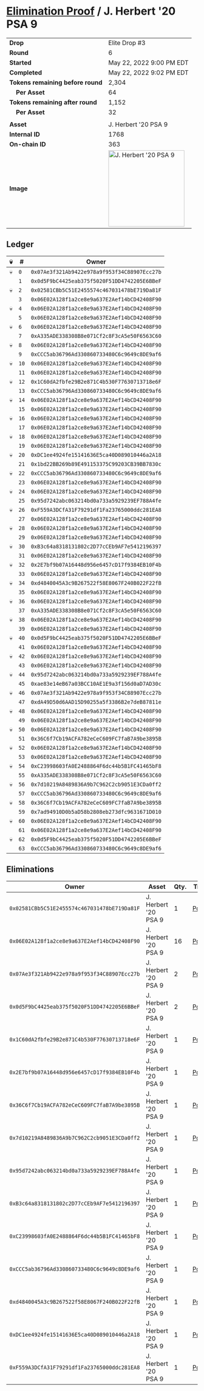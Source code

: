 # [Elimination Proof](./readme.md) / J. Herbert &#039;20 PSA 9

|||
|---|---|
| **Drop** | Elite Drop #3 |
| **Round** | 6 |
| **Started** | May 22, 2022 9:00 PM EDT |
| **Completed** | May 22, 2022 9:02 PM EDT |
| **Tokens remaining before round** | 2,304 |
| **&nbsp;&nbsp;&nbsp;&nbsp;Per Asset** | 64 |
| **Tokens remaining after round** | 1,152 |
| **&nbsp;&nbsp;&nbsp;&nbsp;Per Asset** | 32 |
| | |
| **Asset** | J. Herbert &#039;20 PSA 9 |
| **Internal ID** | 1768 |
| **On-chain ID** | 363 |
| **Image** | <img src="https://tcdn.blokpax.com/9648a5d9-1842-4f5a-b0eb-51d9e32081c7/b5f4763b4fffe8ac2ffb2f406c62eb72a3b782b3a23cb895586474432a2c922d.png" height="200" alt="J. Herbert &#039;20 PSA 9" /> |

## Ledger

| 💀 | # | Owner |
| --- | --- | --- |
| 💀 | `0` | `0x07Ae3f321Ab9422e978a9f953f34C88907Ecc27b` |
|  | `1` | `0x0d5F9bC4425eab375f5020F51DD4742205E6BBeF` |
| 💀 | `2` | `0x02581CBb5C51E2455574c467031478bE719Da81F` |
|  | `3` | `0x06E02A128f1a2ce8e9a637E2Aef14bCD42408F90` |
| 💀 | `4` | `0x06E02A128f1a2ce8e9a637E2Aef14bCD42408F90` |
|  | `5` | `0x06E02A128f1a2ce8e9a637E2Aef14bCD42408F90` |
| 💀 | `6` | `0x06E02A128f1a2ce8e9a637E2Aef14bCD42408F90` |
|  | `7` | `0xA335ADE338308B8e071Cf2c8F3cA5e50F6563C60` |
| 💀 | `8` | `0x06E02A128f1a2ce8e9a637E2Aef14bCD42408F90` |
|  | `9` | `0xCCC5ab36796Ad330860733480C6c9649c8DE9af6` |
| 💀 | `10` | `0x06E02A128f1a2ce8e9a637E2Aef14bCD42408F90` |
|  | `11` | `0x06E02A128f1a2ce8e9a637E2Aef14bCD42408F90` |
| 💀 | `12` | `0x1C60dA2fbfe29B2e871C4b530F77630713718e6F` |
|  | `13` | `0xCCC5ab36796Ad330860733480C6c9649c8DE9af6` |
| 💀 | `14` | `0x06E02A128f1a2ce8e9a637E2Aef14bCD42408F90` |
|  | `15` | `0x06E02A128f1a2ce8e9a637E2Aef14bCD42408F90` |
| 💀 | `16` | `0x06E02A128f1a2ce8e9a637E2Aef14bCD42408F90` |
|  | `17` | `0x06E02A128f1a2ce8e9a637E2Aef14bCD42408F90` |
| 💀 | `18` | `0x06E02A128f1a2ce8e9a637E2Aef14bCD42408F90` |
|  | `19` | `0x06E02A128f1a2ce8e9a637E2Aef14bCD42408F90` |
| 💀 | `20` | `0xDC1ee4924fe15141636E5ca40D089010446a2A18` |
|  | `21` | `0x1bd22BB269b89E491153375C99203CB39BB7830c` |
| 💀 | `22` | `0xCCC5ab36796Ad330860733480C6c9649c8DE9af6` |
|  | `23` | `0x06E02A128f1a2ce8e9a637E2Aef14bCD42408F90` |
| 💀 | `24` | `0x06E02A128f1a2ce8e9a637E2Aef14bCD42408F90` |
|  | `25` | `0x95d7242abc063214bd0a733a5929239EF788A4fe` |
| 💀 | `26` | `0xF559A3DCfA31F79291df1Fa23765000ddc281EA8` |
|  | `27` | `0x06E02A128f1a2ce8e9a637E2Aef14bCD42408F90` |
| 💀 | `28` | `0x06E02A128f1a2ce8e9a637E2Aef14bCD42408F90` |
|  | `29` | `0x06E02A128f1a2ce8e9a637E2Aef14bCD42408F90` |
| 💀 | `30` | `0xB3c64a8318131802c2D77cCEb9AF7e5412196397` |
|  | `31` | `0x06E02A128f1a2ce8e9a637E2Aef14bCD42408F90` |
| 💀 | `32` | `0x2E7bf9b07A16448d956e6457cD17f9384EB10F4b` |
|  | `33` | `0x06E02A128f1a2ce8e9a637E2Aef14bCD42408F90` |
| 💀 | `34` | `0xd4840045A3c9B267522f58E8067F240B022F22fB` |
|  | `35` | `0x06E02A128f1a2ce8e9a637E2Aef14bCD42408F90` |
| 💀 | `36` | `0x06E02A128f1a2ce8e9a637E2Aef14bCD42408F90` |
|  | `37` | `0xA335ADE338308B8e071Cf2c8F3cA5e50F6563C60` |
| 💀 | `38` | `0x06E02A128f1a2ce8e9a637E2Aef14bCD42408F90` |
|  | `39` | `0x06E02A128f1a2ce8e9a637E2Aef14bCD42408F90` |
| 💀 | `40` | `0x0d5F9bC4425eab375f5020F51DD4742205E6BBeF` |
|  | `41` | `0x06E02A128f1a2ce8e9a637E2Aef14bCD42408F90` |
| 💀 | `42` | `0x06E02A128f1a2ce8e9a637E2Aef14bCD42408F90` |
|  | `43` | `0x06E02A128f1a2ce8e9a637E2Aef14bCD42408F90` |
| 💀 | `44` | `0x95d7242abc063214bd0a733a5929239EF788A4fe` |
|  | `45` | `0xae83e14eB67a03BCC10AE1E9a3f156d0aD7AD30c` |
| 💀 | `46` | `0x07Ae3f321Ab9422e978a9f953f34C88907Ecc27b` |
|  | `47` | `0xdA49D50d6AAD15D90255a5f3386B2e7deB87811e` |
| 💀 | `48` | `0x06E02A128f1a2ce8e9a637E2Aef14bCD42408F90` |
|  | `49` | `0x06E02A128f1a2ce8e9a637E2Aef14bCD42408F90` |
| 💀 | `50` | `0x06E02A128f1a2ce8e9a637E2Aef14bCD42408F90` |
|  | `51` | `0x36C6f7Cb19ACFA782eCeC609FC7faB7A9be3895B` |
| 💀 | `52` | `0x06E02A128f1a2ce8e9a637E2Aef14bCD42408F90` |
|  | `53` | `0x06E02A128f1a2ce8e9a637E2Aef14bCD42408F90` |
| 💀 | `54` | `0xC23998603fA0E2488864F6dc44b5B1FC41465bF8` |
|  | `55` | `0xA335ADE338308B8e071Cf2c8F3cA5e50F6563C60` |
| 💀 | `56` | `0x7d10219A8489836A9b7C962C2cb9051E3CDa0ff2` |
|  | `57` | `0xCCC5ab36796Ad330860733480C6c9649c8DE9af6` |
| 💀 | `58` | `0x36C6f7Cb19ACFA782eCeC609FC7faB7A9be3895B` |
|  | `59` | `0x7ad94910D0b5aD58b2808eb273dfc9631671D010` |
| 💀 | `60` | `0x06E02A128f1a2ce8e9a637E2Aef14bCD42408F90` |
|  | `61` | `0x06E02A128f1a2ce8e9a637E2Aef14bCD42408F90` |
| 💀 | `62` | `0x0d5F9bC4425eab375f5020F51DD4742205E6BBeF` |
|  | `63` | `0xCCC5ab36796Ad330860733480C6c9649c8DE9af6` |


## Eliminations

| Owner | Asset | Qty. | Transaction |
| --- | --- | --- | --- |
| `0x02581CBb5C51E2455574c467031478bE719Da81F` | J. Herbert '20 PSA 9 | 1 | [Polygonscan](https://polygonscan.com/tx/0xc53bdb86eabdde0abc7e0c7b67601aa58f28801f6997e42ab12722a721562597) |
| `0x06E02A128f1a2ce8e9a637E2Aef14bCD42408F90` | J. Herbert '20 PSA 9 | 16 | [Polygonscan](https://polygonscan.com/tx/0x0b864b94778933bec3d04276b9b99aa5b3363893ba785903e4512075959c6013) |
| `0x07Ae3f321Ab9422e978a9f953f34C88907Ecc27b` | J. Herbert '20 PSA 9 | 2 | [Polygonscan](https://polygonscan.com/tx/0x0536e5ca9b61c9ff9032ac5372cbdc970c075e00bc4629567ac70f853ccc7e26) |
| `0x0d5F9bC4425eab375f5020F51DD4742205E6BBeF` | J. Herbert '20 PSA 9 | 2 | [Polygonscan](https://polygonscan.com/tx/0xeaf35ae45a4fd9fc06782dc35262a994c620a5529e9438bb99f188c477f8d904) |
| `0x1C60dA2fbfe29B2e871C4b530F77630713718e6F` | J. Herbert '20 PSA 9 | 1 | [Polygonscan](https://polygonscan.com/tx/0xb60a6e3e588f0dd1aa8eb3acca088ea20cf0f935a04724cc760b189f7286a486) |
| `0x2E7bf9b07A16448d956e6457cD17f9384EB10F4b` | J. Herbert '20 PSA 9 | 1 | [Polygonscan](https://polygonscan.com/tx/0x913b0f491d1b57a6ddd67c1c779ab3ee52582445e50a3d17cc99c0797d2137a4) |
| `0x36C6f7Cb19ACFA782eCeC609FC7faB7A9be3895B` | J. Herbert '20 PSA 9 | 1 | [Polygonscan](https://polygonscan.com/tx/0x181da8f01cf3a8755d4ffd3630fd479d890078082d326cc43994d41578d73cc9) |
| `0x7d10219A8489836A9b7C962C2cb9051E3CDa0ff2` | J. Herbert '20 PSA 9 | 1 | [Polygonscan](https://polygonscan.com/tx/0x371a9d345b4daf8dbfa976f184e441648179ac6ec534f5340a8b95f00ab0a569) |
| `0x95d7242abc063214bd0a733a5929239EF788A4fe` | J. Herbert '20 PSA 9 | 1 | [Polygonscan](https://polygonscan.com/tx/0x5e1ba4323ab73ffd46ca74b7286760bb9f406bba88271bb46f4954bd34796884) |
| `0xB3c64a8318131802c2D77cCEb9AF7e5412196397` | J. Herbert '20 PSA 9 | 1 | [Polygonscan](https://polygonscan.com/tx/0x91db41ae95e5d5acb775eaff5c626304570b060c8163e272a48aa1b813abb903) |
| `0xC23998603fA0E2488864F6dc44b5B1FC41465bF8` | J. Herbert '20 PSA 9 | 1 | [Polygonscan](https://polygonscan.com/tx/0x267e23dd9cdca7109c2f8a57fbe41e644fb76bf0212392da0449d18201c59aa0) |
| `0xCCC5ab36796Ad330860733480C6c9649c8DE9af6` | J. Herbert '20 PSA 9 | 1 | [Polygonscan](https://polygonscan.com/tx/0xf0a581ef999a9af769e5c1ce0287fd80b5cf9f1ffc0bef35b8c988f242e2c8e8) |
| `0xd4840045A3c9B267522f58E8067F240B022F22fB` | J. Herbert '20 PSA 9 | 1 | [Polygonscan](https://polygonscan.com/tx/0x4f096469c1ce845c0c26e791ca8fe535afe9f6c5e606ba95edaf7390a9b7b22a) |
| `0xDC1ee4924fe15141636E5ca40D089010446a2A18` | J. Herbert '20 PSA 9 | 1 | [Polygonscan](https://polygonscan.com/tx/0x61cc2bf5fac4d917ff7f982ce7c763d66fc176baad210340cecdce935f1defff) |
| `0xF559A3DCfA31F79291df1Fa23765000ddc281EA8` | J. Herbert '20 PSA 9 | 1 | [Polygonscan](https://polygonscan.com/tx/0x805dc2f17d4a472e64877859fe876aa73acdd61ed480013fd518110e1d211f73) |
